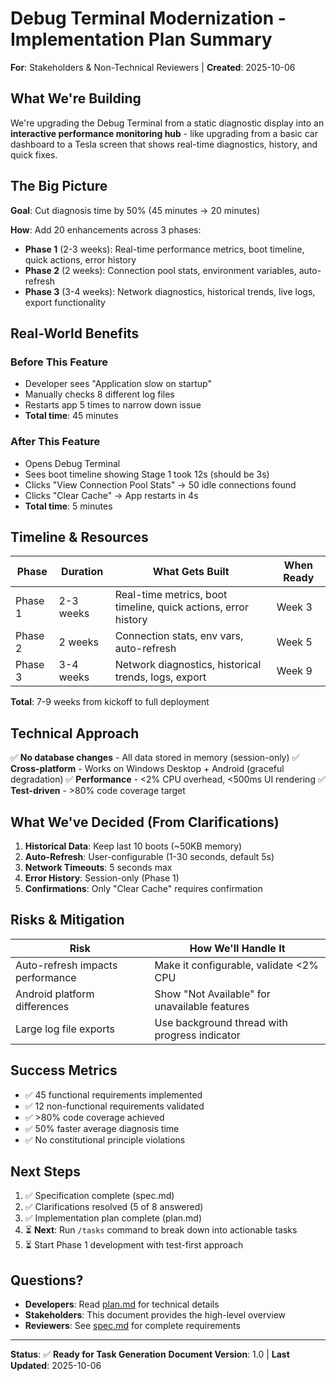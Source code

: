 # Debug Terminal Modernization - Implementation Plan Summary

**For**: Stakeholders & Non-Technical Reviewers | **Created**: 2025-10-06

## What We're Building

We're upgrading the Debug Terminal from a static diagnostic display into an **interactive performance monitoring hub** - like upgrading from a basic car dashboard to a Tesla screen that shows real-time diagnostics, history, and quick fixes.

## The Big Picture

**Goal**: Cut diagnosis time by 50% (45 minutes → 20 minutes)

**How**: Add 20 enhancements across 3 phases:
- **Phase 1** (2-3 weeks): Real-time performance metrics, boot timeline, quick actions, error history
- **Phase 2** (2 weeks): Connection pool stats, environment variables, auto-refresh
- **Phase 3** (3-4 weeks): Network diagnostics, historical trends, live logs, export functionality

## Real-World Benefits

### Before This Feature
- Developer sees "Application slow on startup"
- Manually checks 8 different log files
- Restarts app 5 times to narrow down issue
- **Total time**: 45 minutes

### After This Feature
- Opens Debug Terminal
- Sees boot timeline showing Stage 1 took 12s (should be 3s)
- Clicks "View Connection Pool Stats" → 50 idle connections found
- Clicks "Clear Cache" → App restarts in 4s
- **Total time**: 5 minutes

## Timeline & Resources

| Phase | Duration | What Gets Built | When Ready |
|-------|----------|----------------|------------|
| Phase 1 | 2-3 weeks | Real-time metrics, boot timeline, quick actions, error history | Week 3 |
| Phase 2 | 2 weeks | Connection stats, env vars, auto-refresh | Week 5 |
| Phase 3 | 3-4 weeks | Network diagnostics, historical trends, logs, export | Week 9 |

**Total**: 7-9 weeks from kickoff to full deployment

## Technical Approach

✅ **No database changes** - All data stored in memory (session-only)
✅ **Cross-platform** - Works on Windows Desktop + Android (graceful degradation)
✅ **Performance** - <2% CPU overhead, <500ms UI rendering
✅ **Test-driven** - >80% code coverage target

## What We've Decided (From Clarifications)

1. **Historical Data**: Keep last 10 boots (~50KB memory)
2. **Auto-Refresh**: User-configurable (1-30 seconds, default 5s)
3. **Network Timeouts**: 5 seconds max
4. **Error History**: Session-only (Phase 1)
5. **Confirmations**: Only "Clear Cache" requires confirmation

## Risks & Mitigation

| Risk | How We'll Handle It |
|------|---------------------|
| Auto-refresh impacts performance | Make it configurable, validate <2% CPU |
| Android platform differences | Show "Not Available" for unavailable features |
| Large log file exports | Use background thread with progress indicator |

## Success Metrics

- ✅ 45 functional requirements implemented
- ✅ 12 non-functional requirements validated
- ✅ >80% code coverage achieved
- ✅ 50% faster average diagnosis time
- ✅ No constitutional principle violations

## Next Steps

1. ✅ Specification complete (spec.md)
2. ✅ Clarifications resolved (5 of 8 answered)
3. ✅ Implementation plan complete (plan.md)
4. ⏳ **Next**: Run `/tasks` command to break down into actionable tasks
5. ⏳ Start Phase 1 development with test-first approach

## Questions?

- **Developers**: Read [plan.md](./plan.md) for technical details
- **Stakeholders**: This document provides the high-level overview
- **Reviewers**: See [spec.md](./spec.md) for complete requirements

---

**Status**: ✅ **Ready for Task Generation**
**Document Version**: 1.0 | **Last Updated**: 2025-10-06
